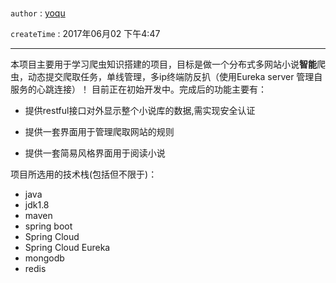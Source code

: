 # 

`author` : [yoqu](http://www.yoqu.org)

`createTime` : 2017年06月02 下午4:47


---

本项目主要用于学习爬虫知识搭建的项目，目标是做一个分布式多网站小说**智能**爬虫，动态提交爬取任务，单线管理，多ip终端防反扒（使用Eureka server 管理自服务的心跳连接）！
目前正在初始开发中。完成后的功能主要有：
* 提供restful接口对外显示整个小说库的数据,需实现安全认证

* 提供一套界面用于管理爬取网站的规则

* 提供一套简易风格界面用于阅读小说

项目所选用的技术栈(包括但不限于)：
* java
* jdk1.8
* maven
* spring boot
* Spring Cloud
* Spring Cloud Eureka
* mongodb
* redis

